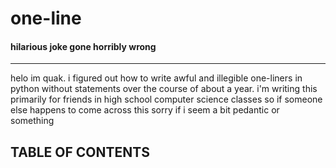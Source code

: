 # one-line
#### hilarious joke gone horribly wrong
---
helo im quak. i figured out how to write awful and illegible one-liners in python without statements over the course of about a year. i'm writing this primarily for friends in high school computer science classes so if someone else happens to come across this sorry if i seem a bit pedantic or something

## TABLE OF CONTENTS

